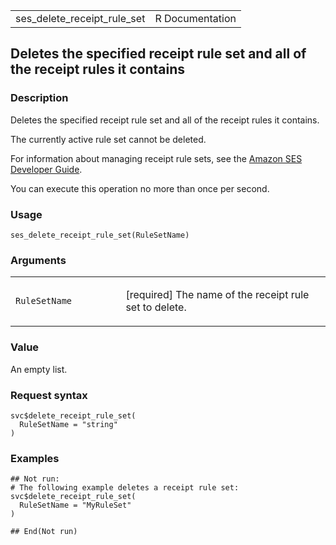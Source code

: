<table style="width: 100%;">
<tbody>
<tr class="odd">
<td>ses_delete_receipt_rule_set</td>
<td style="text-align: right;">R Documentation</td>
</tr>
</tbody>
</table>

## Deletes the specified receipt rule set and all of the receipt rules it contains

### Description

Deletes the specified receipt rule set and all of the receipt rules it
contains.

The currently active rule set cannot be deleted.

For information about managing receipt rule sets, see the [Amazon SES
Developer
Guide](https://docs.aws.amazon.com/ses/latest/dg/receiving-email-receipt-rules-console-walkthrough.html).

You can execute this operation no more than once per second.

### Usage

    ses_delete_receipt_rule_set(RuleSetName)

### Arguments

<table>
<colgroup>
<col style="width: 35%" />
<col style="width: 65%" />
</colgroup>
<tbody>
<tr class="odd">
<td><code
id="ses_delete_receipt_rule_set_:_RuleSetName">RuleSetName</code></td>
<td><p>[required] The name of the receipt rule set to delete.</p></td>
</tr>
</tbody>
</table>

### Value

An empty list.

### Request syntax

    svc$delete_receipt_rule_set(
      RuleSetName = "string"
    )

### Examples

    ## Not run: 
    # The following example deletes a receipt rule set:
    svc$delete_receipt_rule_set(
      RuleSetName = "MyRuleSet"
    )

    ## End(Not run)
